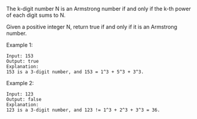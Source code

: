The k-digit number N is an Armstrong number if and only if the k-th power of each digit sums to N.

Given a positive integer N, return true if and only if it is an Armstrong number.

Example 1:

    Input: 153
    Output: true
    Explanation:
    153 is a 3-digit number, and 153 = 1^3 + 5^3 + 3^3.

Example 2:

    Input: 123
    Output: false
    Explanation:
    123 is a 3-digit number, and 123 != 1^3 + 2^3 + 3^3 = 36.
